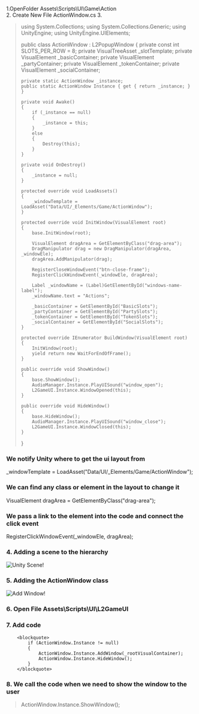 1.OpenFolder Assets\Scripts\UI\Game\Action\
2. Create New File ActionWindow.cs
3. 

<blockquote>
using System.Collections;
using System.Collections.Generic;
using UnityEngine;
using UnityEngine.UIElements;

public class ActionWindow : L2PopupWindow
{
    private const int SLOTS_PER_ROW = 8;
    private VisualTreeAsset _slotTemplate;
    private VisualElement _basicContainer;
    private VisualElement _partyContainer;
    private VisualElement _tokenContainer;
    private VisualElement _socialContainer;

    private static ActionWindow _instance;
    public static ActionWindow Instance { get { return _instance; } }

    private void Awake()
    {
        if (_instance == null)
        {
            _instance = this;
        }
        else
        {
            Destroy(this);
        }
    }

    private void OnDestroy()
    {
        _instance = null;
    }

    protected override void LoadAssets()
    {
        _windowTemplate = LoadAsset("Data/UI/_Elements/Game/ActionWindow");
    }

    protected override void InitWindow(VisualElement root)
    {
        base.InitWindow(root);

        VisualElement dragArea = GetElementByClass("drag-area");
        DragManipulator drag = new DragManipulator(dragArea, _windowEle);
        dragArea.AddManipulator(drag);

        RegisterCloseWindowEvent("btn-close-frame");
        RegisterClickWindowEvent(_windowEle, dragArea);

        Label _windowName = (Label)GetElementById("windows-name-label");
        _windowName.text = "Actions";

        _basicContainer = GetElementById("BasicSlots");
        _partyContainer = GetElementById("PartySlots");
        _tokenContainer = GetElementById("TokenSlots");
        _socialContainer = GetElementById("SocialSlots");
    }

    protected override IEnumerator BuildWindow(VisualElement root)
    {
        InitWindow(root);
        yield return new WaitForEndOfFrame();
    }

    public override void ShowWindow()
    {
        base.ShowWindow();
        AudioManager.Instance.PlayUISound("window_open");
        L2GameUI.Instance.WindowOpened(this);
    }

    public override void HideWindow()
    {
        base.HideWindow();
        AudioManager.Instance.PlayUISound("window_close");
        L2GameUI.Instance.WindowClosed(this);
    }


}
</blockquote>

### We notify Unity where to get the ui layout from
_windowTemplate = LoadAsset("Data/UI/_Elements/Game/ActionWindow"); 


### We can find any class or element in the layout to change it
VisualElement dragArea = GetElementByClass("drag-area");

### We pass a link to the element into the code and connect the click event
RegisterClickWindowEvent(_windowEle, dragArea);

### 4. Adding a scene to the hierarchy
![Unity Scene!](https://i.ibb.co/yFQ1dMHT/Game-Scene-1.png) 

### 5. Adding the ActionWindow class
![Add Window!](https://i.ibb.co/dJmvkXQb/Game-Scene-2.png) 

### 6. Open File Assets\Scripts\UI\L2GameUI
### 7. Add code 
		<blockquote>
			if (ActionWindow.Instance != null)
			{
				ActionWindow.Instance.AddWindow(_rootVisualContainer);
				ActionWindow.Instance.HideWindow();
			}
		</blockquote>
### 8. We call the code when we need to show the window to the user
<blockquote>ActionWindow.Instance.ShowWindow();</blockquote>